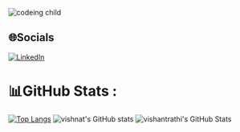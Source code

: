 ![codeing child](https://github.com/user-attachments/assets/2938e73a-85ce-41d4-80a4-d8d393a507ca)

## 🌐Socials
[![LinkedIn](https://img.shields.io/badge/LinkedIn-%230077B5.svg?logo=linkedin&logoColor=white)](https://linkedin.com/in/vishantrathi)

# 📊GitHub Stats :
[![Top Langs](https://github-readme-stats.vercel.app/api/top-langs/?username=vishantrathi&layout=donut-vertical)](https://github.com/vishnatrathi/github-readme-stats)
![vishnat's GitHub stats](https://github-readme-stats.vercel.app/api?username=vishantrathi&show_icons=true&theme=default#gh-light-mode-only)
<img src="https://github-readme-streak-stats.herokuapp.com/?user=vishantrathi&theme=solarized-light&hide_border=true" alt="vishantrathi's GitHub Stats" />


